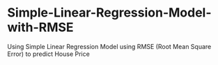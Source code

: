 # Simple-Linear-Regression-Model-with-RMSE
Using Simple Linear Regression Model using RMSE (Root Mean Square Error) to predict House Price
